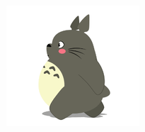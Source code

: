  <img src="https://github.com/Gzbox/personal-picture-storage/blob/master/images/long2.gif?raw=true" width = "300"  alt="图片名称" align=center />
